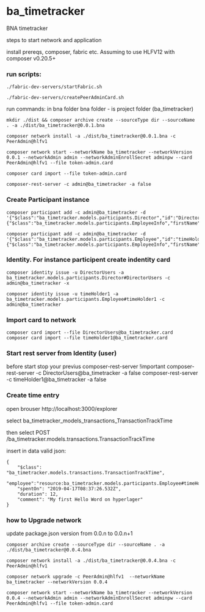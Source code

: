 # ba_timetracker

BNA timetracker

steps to start network and application

 install prereqs, composer, fabric etc.
 Assuming to use HLFV12 with composer v0.20.5+

 ### run scripts:
    ./fabric-dev-servers/startFabric.sh

    ./fabric-dev-servers/createPeerAdminCard.sh


 run commands: in bna folder 
    bna folder - is project folder (ba_timetracker) 

    mkdir ./dist && composer archive create --sourceType dir --sourceName . -a ./dist/ba_timetracker@0.0.1.bna

    composer network install -a ./dist/ba_timetracker@0.0.1.bna -c PeerAdmin@hlfv1
 
    composer network start --networkName ba_timetracker --networkVersion 0.0.1 --networkAdmin admin --networkAdminEnrollSecret adminpw --card PeerAdmin@hlfv1 --file token-admin.card

    composer card import --file token-admin.card

    composer-rest-server -c admin@ba_timetracker -a false

### Create Participant instance
    composer participant add -c admin@ba_timetracker -d '{"$class":"ba_timetracker.models.participants.Director","id":"DirectorUsers","info":{"$class":"ba_timetracker.models.participants.EmployeeInfo","firstName":"Jon","lastName":"Smith"}}'

    composer participant add -c admin@ba_timetracker -d '{"$class":"ba_timetracker.models.participants.Employee","id":"timeHolder1","info":{"$class":"ba_timetracker.models.participants.EmployeeInfo","firstName":"Sergii","lastName":"Test"}}'

### Identity. For instance participent create indentity card 

    composer identity issue -u DirectorUsers -a ba_timetracker.models.participants.Director#DirectorUsers -c admin@ba_timetracker -x          

    composer identity issue -u timeHolder1 -a ba_timetracker.models.participants.Employee#timeHolder1 -c admin@ba_timetracker


### Import card to network
    composer card import --file DirectorUsers@ba_timetracker.card
    composer card import --file timeHolder1@ba_timetracker.card

### Start rest server from Identity (user) 
before start stop your previus  composer-rest-server !important
    composer-rest-server -c DirectorUsers@ba_timetracker -a false
    composer-rest-server -c timeHolder1@ba_timetracker -a false

### Create time entry 
open brouser http://localhost:3000/explorer 

select ba_timetracker_models_transactions_TransactionTrackTime

then select POST  /ba_timetracker.models.transactions.TransactionTrackTime

insert in data valid json: 


    {
        "$class": "ba_timetracker.models.transactions.TransactionTrackTime",
        "employee":"resource:ba_timetracker.models.participants.Employee#timeHolder1",
        "spentOn": "2019-04-17T08:37:26.532Z",
        "duration": 12,
        "comment": "My first Hello Word on hyperlager"
    }


### how to Upgrade network 

update package.json version from 0.0.n to 0.0.n+1

    composer archive create --sourceType dir --sourceName . -a ./dist/ba_timetracker@0.0.4.bna

    composer network install -a ./dist/ba_timetracker@0.0.4.bna -c PeerAdmin@hlfv1
 
    composer network upgrade -c PeerAdmin@hlfv1  --networkName ba_timetracker --networkVersion 0.0.4
 
    composer network start --networkName ba_timetracker --networkVersion 0.0.4 --networkAdmin admin --networkAdminEnrollSecret adminpw --card PeerAdmin@hlfv1 --file token-admin.card

